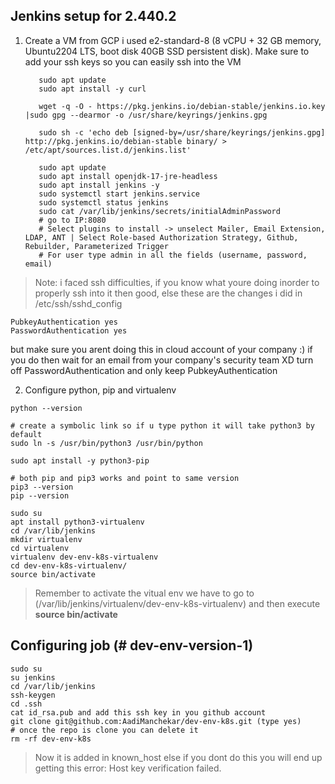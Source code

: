 
## Jenkins setup for 2.440.2

 1. Create a VM from GCP i used e2-standard-8 (8 vCPU + 32 GB memory, Ubuntu2204 LTS, boot disk 40GB SSD persistent disk). Make sure to add your ssh keys so you can easily ssh into the VM
 

           sudo apt update
           sudo apt install -y curl
           
           wget -q -O - https://pkg.jenkins.io/debian-stable/jenkins.io.key |sudo gpg --dearmor -o /usr/share/keyrings/jenkins.gpg
           
           sudo sh -c 'echo deb [signed-by=/usr/share/keyrings/jenkins.gpg] http://pkg.jenkins.io/debian-stable binary/ > /etc/apt/sources.list.d/jenkins.list'
           
           sudo apt update
           sudo apt install openjdk-17-jre-headless
           sudo apt install jenkins -y
           sudo systemctl start jenkins.service
           sudo systemctl status jenkins
           sudo cat /var/lib/jenkins/secrets/initialAdminPassword
           # go to IP:8080
           # Select plugins to install -> unselect Mailer, Email Extension, LDAP, ANT | Select Role-based Authorization Strategy, Github, Rebuilder, Parameterized Trigger
           # For user type admin in all the fields (username, password, email)

> Note: i faced ssh difficulties, if you know what youre doing inorder to properly ssh into it then good, else  these are the changes i did in /etc/ssh/sshd_config

    PubkeyAuthentication yes
    PasswordAuthentication yes

but make sure you arent doing this in cloud account of your company :)
if you do then wait for an email from your company's security team XD
turn off PasswordAuthentication and only keep PubkeyAuthentication 

 2. Configure python, pip and virtualenv
```
python --version 

# create a symbolic link so if u type python it will take python3 by default 
sudo ln -s /usr/bin/python3 /usr/bin/python

sudo apt install -y python3-pip

# both pip and pip3 works and point to same version
pip3 --version
pip --version

sudo su
apt install python3-virtualenv
cd /var/lib/jenkins
mkdir virtualenv
cd virtualenv
virtualenv dev-env-k8s-virtualenv
cd dev-env-k8s-virtualenv/
source bin/activate
```

> Remember to activate the vitual env we have to go to (/var/lib/jenkins/virtualenv/dev-env-k8s-virtualenv) and then execute **source bin/activate**

## Configuring job (# dev-env-version-1)

 

    sudo su
    su jenkins
    cd /var/lib/jenkins
    ssh-keygen
    cd .ssh
    cat id_rsa.pub and add this ssh key in you github account
    git clone git@github.com:AadiManchekar/dev-env-k8s.git (type yes)
    # once the repo is clone you can delete it
    rm -rf dev-env-k8s
    
> Now it is added in known_host else if you dont do this you will end up getting this error: Host key verification failed.


<!--stackedit_data:
eyJoaXN0b3J5IjpbLTIwMzM0NTYxOTUsNjQzOTAyODEzLDE4OD
A4NTEyNTQsMTg4NDE0MTA1NCw0MTY3Njg1MTMsLTQzNzM1NTQ5
MiwtMjEzMjY4OTU2NywyMDI0NjM0ODgwLC0yNzM0NTY4NTcsLT
YwMDM3MTg1NywtMzA2ODc4OTQzLDgzNTE3NDI5NywyNjg1MTgx
ODYsNjAyNjQ2ODk3LC0xODUyMDk5MDk0LC00NzI2MzUwMywyNT
EzNzg4OTddfQ==
-->